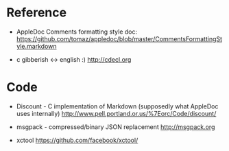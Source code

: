 Reference
===

- AppleDoc Comments formatting style doc:
  https://github.com/tomaz/appledoc/blob/master/CommentsFormattingStyle.markdown


- c gibberish <-> english  :)
  http://cdecl.org

   
Code
===

- Discount - C implementation of Markdown (supposedly what AppleDoc uses internally)
  http://www.pell.portland.or.us/%7Eorc/Code/discount/

- msgpack - compressed/binary JSON replacement 
  http://msgpack.org

- xctool
  https://github.com/facebook/xctool/

